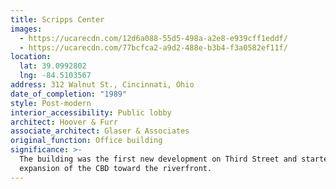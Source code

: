 ```yaml
---
title: Scripps Center
images:
  - https://ucarecdn.com/12d6a088-55d5-498a-a2e8-e939cff1eddf/
  - https://ucarecdn.com/77bcfca2-a9d2-488e-b3b4-f3a0582ef11f/
location:
  lat: 39.0992802
  lng: -84.5103567
address: 312 Walnut St., Cincinnati, Ohio
date_of_completion: "1989"
style: Post-modern
interior_accessibility: Public lobby
architect: Hoover & Furr
associate_architect: Glaser & Associates
original_function: Office building
significance: >-
  The building was the first new development on Third Street and started the
  expansion of the CBD toward the riverfront.
---
```

